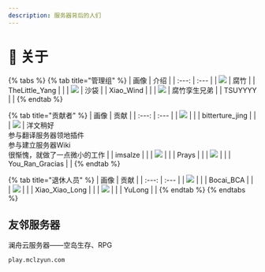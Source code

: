 ```yaml
---
description: 服务器背后的人们
---
```


# 🧻 关于

{% tabs %}
{% tab title="管理组" %}
| 画像 | 介绍 |
| :---: | :--- |
| ![](https://kehuduan2019.oss-cn-shanghai.aliyuncs.com/faces/TSUYYYY.png) | 腐竹 |
| TheLittle\_Yang |  |
| ![](https://kehuduan2019.oss-cn-shanghai.aliyuncs.com/faces/Xiao_Wind.png) | 沙袋 |
| Xiao\_Wind |  |
| ![](https://kehuduan2019.oss-cn-shanghai.aliyuncs.com/faces/TSUYYYY.png) | 腐竹孪生兄弟 |
| TSUYYYY |  |
{% endtab %}

{% tab title="贡献者" %}
| 画像 | 贡献 |
| :---: | :--- |
| ![](https://kehuduan2019.oss-cn-shanghai.aliyuncs.com/faces/bittertrue_jing.png) |  |
| bitterture\_jing | |
| ![](https://kehuduan2019.oss-cn-shanghai.aliyuncs.com/faces/imsalze.png) | 洋文稍好<br />参与翻译服务器领地插件<br />参与建立服务器Wiki<br />很惭愧，就做了一点微小的工作 |
| imsalze | |
| ![](https://kehuduan2019.oss-cn-shanghai.aliyuncs.com/faces/Prays.png) |  |
| Prays | |
| ![](https://kehuduan2019.oss-cn-shanghai.aliyuncs.com/faces/You_Ran_Gracias.png) |  |
| You\_Ran\_Gracias | |
{% endtab %}

{% tab title="退休人员" %}
| 画像 | 贡献 |
| :---: | :--- |
| ![](https://kehuduan2019.oss-cn-shanghai.aliyuncs.com/faces/Bocai_BCA.png) |  |
| Bocai\_BCA | |
| ![](https://kehuduan2019.oss-cn-shanghai.aliyuncs.com/faces/Xiao_Xiao_Long.png) |  |
| Xiao\_Xiao\_Long | |
| ![](https://kehuduan2019.oss-cn-shanghai.aliyuncs.com/faces/YuLong.png) |  |
| YuLong | |
{% endtab %}
{% endtabs %}

## 友邻服务器

澜舟云服务器——空岛生存、RPG

```text
play.mclzyun.com
```

